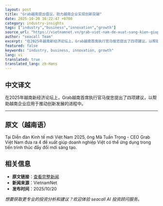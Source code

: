 ```yaml
---
layout: post
title: "Grab越南提出倡议，助力越南企业实现创新突破"
date: 2025-10-20 16:22:47 +0700
category: industry-insights
tags: ["industry","business","innovation","growth"]
source_url: "https://vietnamnet.vn/grab-viet-nam-de-xuat-sang-kien-giup-dn-viet-but-pha-trong-doi-moi-sang-tao-2454630.html"
author: "seacall Team"
excerpt: "在2025年越南新经济论坛上，Grab越南首席执行官马俊忠提出了四项建议，以帮助越南企业应用于推动创新发展的进程中。..."
featured: false
keywords: "industry, business, innovation, growth"
lang: vi
translated: true
translated_lang: zh-Hans
---
```


## 中文译文

在2025年越南新经济论坛上，Grab越南首席执行官马俊忠提出了四项建议，以帮助越南企业应用于推动创新发展的进程中。

---

## 原文（越南语）

Tại Diễn đàn Kinh tế mới Việt Nam 2025, ông Mã Tuấn Trọng - CEO Grab Việt Nam đưa ra 4 đề xuất giúp doanh nghiệp Việt có thể ứng dụng trong tiến trình thúc đẩy đổi mới sáng tạo.

## 相关信息

- **原文链接**：[查看完整新闻](https://vietnamnet.vn/grab-viet-nam-de-xuat-sang-kien-giup-dn-viet-but-pha-trong-doi-moi-sang-tao-2454630.html)
- **新闻来源**：VietnamNet
- **发布时间**：2025/10/20

*想要获取更专业的投资分析和建议？欢迎体验 seacall AI 投资顾问服务。*
